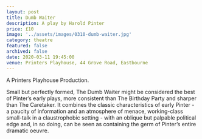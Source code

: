 ```yaml
---
layout: post
title: Dumb Waiter
description: A play by Harold Pinter
price: £10
image: '../assets/images/0310-dumb-waiter.jpg'
category: theatre
featured: false
archived: false
date: 2020-03-11 19:45:00
venue: Printers Playhouse, 44 Grove Road, Eastbourne
---
```


A Printers Playhouse Production.

Small but perfectly formed, The Dumb Waiter might be considered the best of Pinter’s early plays, more consistent than The Birthday Party and sharper than The Caretaker. It combines the classic characteristics of early Pinter - a paucity of information and an atmosphere of menace, working-class small-talk in a claustrophobic setting - with an oblique but palpable political edge and, in so doing, can be seen as containing the germ of Pinter’s entire dramatic oeuvre.